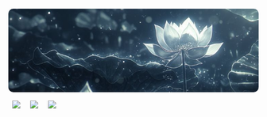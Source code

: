 <div align="center">
  <div style="display:inline-block; text-align:left;">
    <p>
      <img src="img/kCkHROSi.jpeg" alt="Image" style="border-radius:10px;" />
    </p>
    <div>
      <img src="https://img.shields.io/badge/Fedora-51A2DA?style=for-the-badge&logo=fedora&logoColor=white" style="margin: 0 8px;" />
      <img src="https://img.shields.io/badge/Linux_Mint-87CF3E?style=for-the-badge&logo=linux-mint&logoColor=white" style="margin: 0 8px;" />
      <img src="https://img.shields.io/badge/Blogger-FF5722?style=for-the-badge&logo=blogger&logoColor=white" style="margin: 0 8px;" />
    </div>
  </div>
</div>
